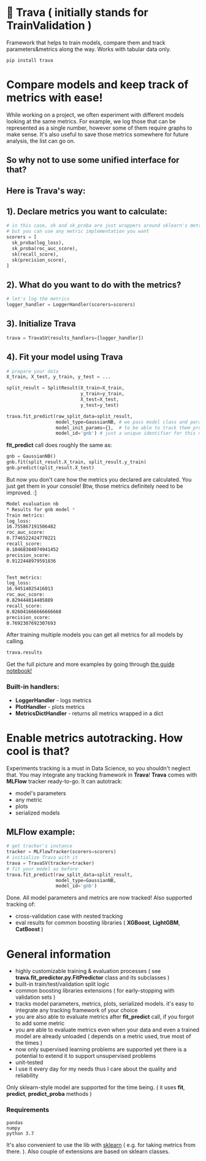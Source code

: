 # 🌿 Trava ( initially stands for TrainValidation )
Framework that helps to train models, compare them and track parameters&metrics along the way. Works with tabular data only.

```
pip install trava
```

# Compare models and keep track of metrics with ease!

While working on a project, we often experiment with different models looking at the same metrics. 
For example, we log those that can be represented as a single number, however some of them require graphs to make sense. It's also useful to save those metrics somewhere for future analysis, the list can go on.
## So why not to use some unified interface for that? 
## Here is Trava's way:

## 1). Declare metrics you want to calculate:

```python
# in this case, sk and sk_proba are just wrappers around sklearn's metrics
# but you can use any metric implementation you want
scorers = [
  sk_proba(log_loss),
  sk_proba(roc_auc_score),
  sk(recall_score),
  sk(precision_score),
]
```

## 2). What do you want to do with the metrics?

```python
# let's log the metrics
logger_handler = LoggerHandler(scorers=scorers)
```

## 3). Initialize Trava

```python
trava = TravaSV(results_handlers=[logger_handler])
```

## 4). Fit your model using Trava

```python
# prepare your data
X_train, X_test, y_train, y_test = ...

split_result = SplitResult(X_train=X_train, 
                           y_train=y_train,
                           X_test=X_test,
                           y_test=y_test)

trava.fit_predict(raw_split_data=split_result,
                  model_type=GaussianNB, # we pass model class and parameters separately
                  model_init_params={},  # to be able to track them properly
                  model_id='gnb') # just a unique identifier for this model
```

**fit_predict** call does roughly the same as:

```python
gnb = GaussianNB()
gnb.fit(split_result.X_train, split_result.y_train)
gnb.predict(split_result.X_test)
```

But now you don't care how the metrics you declared are calculated. You just get them in your console! Btw, those metrics definitely need to be improved. :]

```bash
Model evaluation nb
* Results for gnb model *
Train metrics:
log_loss:
16.755867191506482
roc_auc_score:
0.7746522424770221
recall_score:
0.10468384074941452
precision_score:
0.9122448979591836


Test metrics:
log_loss:
16.94514025416013
roc_auc_score:
0.829444814485889
recall_score:
0.026041666666666668
precision_score:
0.7692307692307693
```

After training multiple models you can get all metrics for all models by calling.

```python
trava.results
```

Get the full picture and more examples by going through [the guide notebook!](https://github.com/ityutin/trava/blob/master/examples/Basics.ipynb)

### Built-in handlers:
- **LoggerHandler** - logs metrics
- **PlotHandler** - plots metrics
- **MetricsDictHandler** - returns all metrics wrapped in a dict

# Enable metrics autotracking. How cool is that?
Experiments tracking is a must in Data Science, so you shouldn't neglect that. You may integrate any tracking framework in **Trava**! **Trava** comes with **MLFlow** tracker ready-to-go.
It can autotrack:
- model's parameters
- any metric
- plots
- serialized models

## MLFlow example:

```python
# get tracker's instance
tracker = MLFlowTracker(scorers=scorers)
# initialize Trava with it
trava = TravaSV(tracker=tracker)
# fit your model as before
trava.fit_predict(raw_split_data=split_result,
                  model_type=GaussianNB,
                  model_id='gnb')
```

Done. All model parameters and metrics are now tracked!
Also supported tracking of:
- cross-validation case with nested tracking
- eval results for common boosting libraries ( **XGBoost**, **LightGBM**, **CatBoost** )

# General information

- highly customizable training & evaluation processes ( see **trava.fit_predictor.py.FitPredictor** class and its subclasses )
- built-in train/test/validation split logic
- common boosting libraries extensions ( for early-stopping with validation sets )
- tracks model parameters, metrics, plots, serialized models. it's easy to integrate any tracking framework of your choice
- you are also able to evaluate metrics after **fit_predict** call, if you forgot to add some metric
- you are able to evaluate metrics even when your data and even a trained model are already unloaded ( depends on a metric used, true most of the times )
- now only supervised learning problems are supported yet there is a potential to extend it to support unsupervised problems
- unit-tested
- I use it every day for my needs thus I care about the quality and reliability

Only sklearn-style model are supported for the time being. ( it uses **fit**, **predict**, **predict_proba** methods )


### Requirements

```
pandas
numpy
python 3.7
``` 

It's also convenient to use the lib with [sklearn](https://github.com/scikit-learn/scikit-learn) ( e.g. for taking metrics from there. ). Also couple of extensions are based on sklearn classes.
